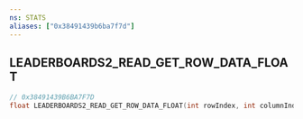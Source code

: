 ```yaml
---
ns: STATS
aliases: ["0x38491439b6ba7f7d"]
---
```

## LEADERBOARDS2_READ_GET_ROW_DATA_FLOAT

```c
// 0x38491439B6BA7F7D
float LEADERBOARDS2_READ_GET_ROW_DATA_FLOAT(int rowIndex, int columnIndex);
```
